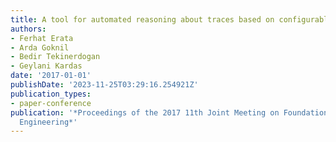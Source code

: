 ```yaml
---
title: A tool for automated reasoning about traces based on configurable formal semantics
authors:
- Ferhat Erata
- Arda Goknil
- Bedir Tekinerdogan
- Geylani Kardas
date: '2017-01-01'
publishDate: '2023-11-25T03:29:16.254921Z'
publication_types:
- paper-conference
publication: '*Proceedings of the 2017 11th Joint Meeting on Foundations of Software
  Engineering*'
---
```


